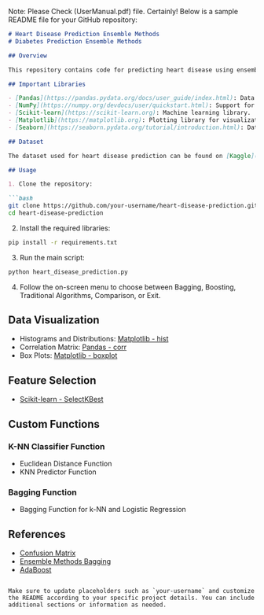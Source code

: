 Note: Please Check (UserManual.pdf) file.
Certainly! Below is a sample README file for your GitHub repository:

```markdown
# Heart Disease Prediction Ensemble Methods
# Diabetes Prediction Ensemble Methods

## Overview

This repository contains code for predicting heart disease using ensemble methods, including Bagging and Boosting techniques. The implemented models include k-NN, Logistic Regression, Decision Tree, Bagging with k-NN, Bagging with Logistic Regression, AdaBoost with Decision Tree, and AdaBoost with Logistic Regression.

## Important Libraries

- [Pandas](https://pandas.pydata.org/docs/user_guide/index.html): Data manipulation and analysis library.
- [NumPy](https://numpy.org/devdocs/user/quickstart.html): Support for arrays and mathematical functions.
- [Scikit-learn](https://scikit-learn.org): Machine learning library.
- [Matplotlib](https://matplotlib.org): Plotting library for visualizations.
- [Seaborn](https://seaborn.pydata.org/tutorial/introduction.html): Data visualization library based on Matplotlib.

## Dataset

The dataset used for heart disease prediction can be found on [Kaggle](https://www.kaggle.com/datasets/zeeshanmulla/heart-disease-dataset). The dataset is preprocessed to handle missing values and duplicates.

## Usage

1. Clone the repository:

```bash
git clone https://github.com/your-username/heart-disease-prediction.git
cd heart-disease-prediction
```

2. Install the required libraries:

```bash
pip install -r requirements.txt
```

3. Run the main script:

```bash
python heart_disease_prediction.py
```

4. Follow the on-screen menu to choose between Bagging, Boosting, Traditional Algorithms, Comparison, or Exit.

## Data Visualization

- Histograms and Distributions: [Matplotlib - hist](https://matplotlib.org/stable/api/_as_gen/matplotlib.pyplot.hist.html)
- Correlation Matrix: [Pandas - corr](https://pandas.pydata.org/docs/reference/api/pandas.DataFrame.corr.html)
- Box Plots: [Matplotlib - boxplot](https://matplotlib.org/stable/api/_as_gen/matplotlib.pyplot.boxplot.html)

## Feature Selection

- [Scikit-learn - SelectKBest](https://scikit-learn.org/stable/modules/feature_selection.html)

## Custom Functions

### K-NN Classifier Function

- Euclidean Distance Function
- KNN Predictor Function

### Bagging Function

- Bagging Function for k-NN and Logistic Regression

## References

- [Confusion Matrix](https://scikit-learn.org/stable/modules/generated/sklearn.metrics.confusion_matrix.html)
- [Ensemble Methods Bagging](https://scikit-learn.org/stable/modules/ensemble.html)
- [AdaBoost](https://scikit-learn.org/stable/modules/ensemble.html#adaboost)

```

Make sure to update placeholders such as `your-username` and customize the README according to your specific project details. You can include additional sections or information as needed.
